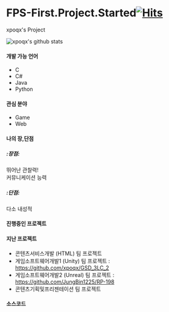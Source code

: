 # FPS-First.Project.Started[![Hits](https://hits.seeyoufarm.com/api/count/incr/badge.svg?url=https%3A%2F%2Fgithub.com%2Fxpoqx&count_bg=%2379C83D&title_bg=%23555555&icon=&icon_color=%23E7E7E7&title=hits&edge_flat=false)](https://hits.seeyoufarm.com)
xpoqx's Project

![xpoqx's github stats](https://github-readme-stats.vercel.app/api?username=xpoqx&show_icons=true)



#### 개발 가능 언어
- C
- C#
- Java
- Python


#### 관심 분야
- Game
- Web


#### 나의 장,단점   
##### :장점:   
뛰어난 관찰력!   
커뮤니케이션 능력   
   
##### :단점:
다소 내성적 


#### 진행중인 프로젝트   


#### 지난 프로젝트

- 콘텐츠서비스개발 (HTML) 팀 프로젝트
- 게임소프트웨어개발1 (Unity) 팀 프로젝트 : https://github.com/xpoqx/GSD_3LC_2
- 게임소프트웨어개발2 (Unreal) 팀 프로젝트 : https://github.com/JungBin1225/RP-198
- 콘텐츠기획및프리젠테이션 팀 프로젝트 
   
#### 소스코드   

